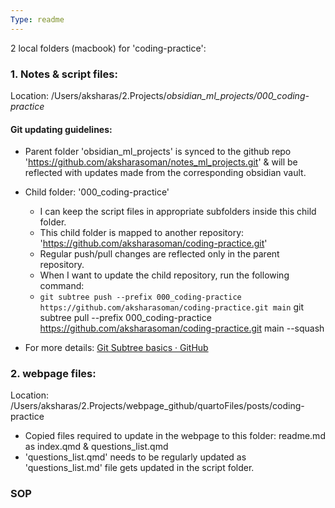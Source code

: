 ```yaml
---
Type: readme
---
```


2 local folders (macbook) for 'coding-practice':

### 1. Notes & script files:
Location: /Users/aksharas/2.Projects/*obsidian_ml_projects/000_coding-practice*

#### Git updating guidelines: 
- Parent folder 'obsidian_ml_projects' is synced to the github repo 'https://github.com/aksharasoman/notes_ml_projects.git' & will be reflected with updates made from the corresponding obsidian vault. 
- Child folder: '000_coding-practice'
	- I can keep the script files in appropriate subfolders inside this child folder.
	- This child folder is mapped to another repository: 'https://github.com/aksharasoman/coding-practice.git'
	- Regular push/pull changes are reflected only in the parent repository.
	- When I want to update the child repository, run the following command:
	- `git subtree push --prefix 000_coding-practice https://github.com/aksharasoman/coding-practice.git main`
		git subtree pull --prefix 000_coding-practice https://github.com/aksharasoman/coding-practice.git main --squash
	
- For more details: [Git Subtree basics · GitHub](https://gist.github.com/SKempin/b7857a6ff6bddb05717cc17a44091202)
	
### 2. webpage files: 
Location: /Users/aksharas/2.Projects/webpage_github/quartoFiles/posts/coding-practice
- Copied files required to update in the webpage to this folder: readme.md as index.qmd & questions_list.qmd 
- 'questions_list.qmd' needs to be regularly updated as 'questions_list.md' file gets updated in the script folder.

### SOP


